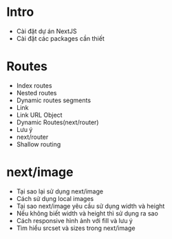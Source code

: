 # Intro

- Cài đặt dự án NextJS
- Cài đặt các packages cần thiết

# Routes

- Index routes
- Nested routes
- Dynamic routes segments
- Link
- Link URL Object
- Dynamic Routes(next/router)
- Lưu ý
- next/router
- Shallow routing

# next/image

- Tại sao lại sử dụng next/image
- Cách sử dụng local images
- Tại sao next/image yêu cầu sử dụng width và height
- Nếu không biết width và height thì sử dụng ra sao
- Cách responsive hình ảnh với fill và lưu ý
- Tìm hiểu srcset và sizes trong next/image

